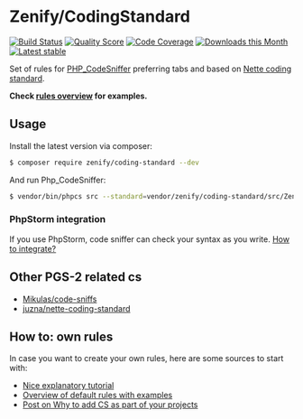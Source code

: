 # Zenify/CodingStandard

[![Build Status](https://img.shields.io/travis/Zenify/CodingStandard.svg?style=flat-square)](https://travis-ci.org/Zenify/CodingStandard)
[![Quality Score](https://img.shields.io/scrutinizer/g/Zenify/CodingStandard.svg?style=flat-square)](https://scrutinizer-ci.com/g/Zenify/CodingStandard)
[![Code Coverage](https://img.shields.io/scrutinizer/coverage/g/Zenify/CodingStandard.svg?style=flat-square)](https://scrutinizer-ci.com/g/Zenify/CodingStandard)
[![Downloads this Month](https://img.shields.io/packagist/dm/zenify/coding-standard.svg?style=flat-square)](https://packagist.org/packages/zenify/coding-standard)
[![Latest stable](https://img.shields.io/packagist/v/zenify/coding-standard.svg?style=flat-square)](https://packagist.org/packages/zenify/coding-standard)

Set of rules for [PHP_CodeSniffer](https://github.com/squizlabs/PHP_CodeSniffer) preferring tabs and based on [Nette coding standard](http://nette.org/en/coding-standard).

**Check [rules overview](docs/en/zenify-rules-overview.md) for examples.**


## Usage

Install the latest version via composer:

```sh
$ composer require zenify/coding-standard --dev
```

And run Php_CodeSniffer:

```sh
$ vendor/bin/phpcs src --standard=vendor/zenify/coding-standard/src/ZenifyCodingStandard/ruleset.xml
```

### PhpStorm integration

If you use PhpStorm, code sniffer can check your syntax as you write. [How to integrate?](docs/en/integration-to-php-storm.md)

## Other PGS-2 related cs

- [Mikulas/code-sniffs](https://github.com/Mikulas/code-sniffs)
- [juzna/nette-coding-standard](https://github.com/juzna/nette-coding-standard)


## How to: own rules 

In case you want to create your own rules, here are some sources to start with:

- [Nice explanatory tutorial](http://blog.mayflower.de/631-Creating-coding-standards-for-PHP_CodeSniffer.html)
- [Overview of default rules with examples](http://edorian.github.io/php-coding-standard-generator/#phpcs)
- [Post on Why to add CS as part of your projects](http://edorian.github.io/2013-03-13-Please-ship-your-own-coding-standard-as-part/)
